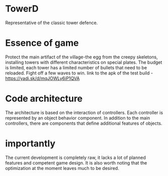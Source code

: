 # TowerD
Representative of the classic tower defence.

# Essence of game
Protect the main artifact of the village-the egg from the creepy skeletons, installing towers with different characteristics on special plates. The budget is limited, each tower has a limited number of bullets that need to be reloaded. Fight off a few waves to win.
link to the apk of the test build - https://yadi.sk/d/mqJOWLy6iP1QVA

# Code architecture
The architecture is based on the interaction of controllers. Each controller is represented by an object behavior component.
In addition to the main controllers, there are components that define additional features of objects.

# importantly
The current development is completely raw, it lacks a lot of planned features and competent game design. It is also worth noting that the optimization at the moment leaves much to be desired.


